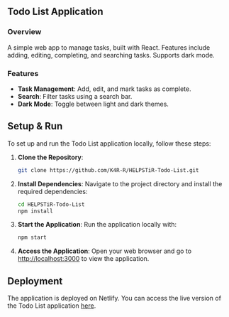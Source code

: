 ## Todo List Application

### Overview

A simple web app to manage tasks, built with React. Features include adding, editing, completing, and searching tasks. Supports dark mode.

### Features
- **Task Management**: Add, edit, and mark tasks as complete.
- **Search**: Filter tasks using a search bar.
- **Dark Mode**: Toggle between light and dark themes.

## Setup & Run

To set up and run the Todo List application locally, follow these steps:

1. **Clone the Repository**:
   ```bash
   git clone https://github.com/K4R-R/HELPSTiR-Todo-List.git
   ```

2. **Install Dependencies**:
   Navigate to the project directory and install the required dependencies:
   ```bash
   cd HELPSTiR-Todo-List
   npm install
   ```

3. **Start the Application**:
   Run the application locally with:
   ```bash
   npm start
   ```

4. **Access the Application**:
   Open your web browser and go to [http://localhost:3000](http://localhost:3000) to view the application.

## Deployment

The application is deployed on Netlify. You can access the live version of the Todo List application [here](https://helpstir-todo-list.netlify.app).



